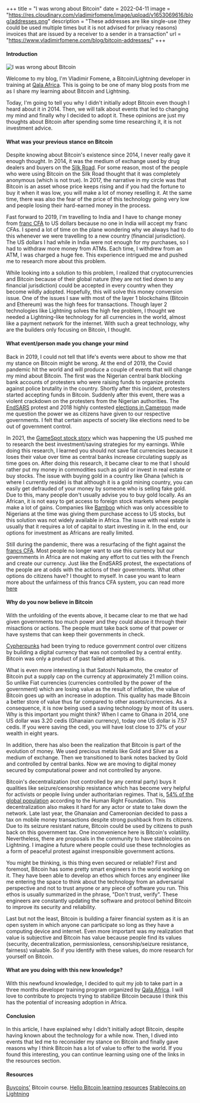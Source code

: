 +++
title = "I was wrong about Bitcoin"
date = 2022-04-11
image = "https://res.cloudinary.com/vladimirfomene/image/upload/v1653069616/blog/addresses.png"
description = "These addresses are like single-use (they could be used multiple times but it is not advised for privacy reasons) invoices that are issued by a receiver to a sender in a transaction"
url = "https://www.vladimirfomene.com/blog/bitcoin-addresses/"
+++


#### Introduction

![I was wrong about Bitcoin](https://res.cloudinary.com/vladimirfomene/image/upload/v1653067103/blog/i-was-wrong-about-bitcoin.jpg)

Welcome to my blog, I'm Vladimir Fomene, a Bitcoin/Lightning developer in training at [Qala Africa](https://qala.dev/). This is going to be one of many blog posts from me as I share my learning about Bitcoin and Lightning. 

Today, I'm going to tell you why I didn't initially adopt Bitcoin even though I heard about it in 2014. Then, we will talk about events that led to changing my mind and finally why I decided to adopt it. These opinions are just my thoughts about Bitcoin after spending some time researching it, it is not investment advice.



#### What was your previous stance on Bitcoin

Despite knowing about Bitcoin's existence since 2014, I never really gave it enough thought. In 2014, it was the medium of exchange used by drug dealers and buyers on the [Silk Road](https://news.law.fordham.edu/jcfl/2018/02/21/silk-road-the-dark-side-of-cryptocurrency/). For some reason, most of the people who were using Bitcoin on the Silk Road thought that it was completely anonymous (which is not true). In 2017, the narrative in my circle was that Bitcoin is an asset whose price keeps rising and if you had the fortune to buy it when it was low, you will make a lot of money reselling it. At the same time, there was also the fear of the price of this technology going very low and people losing their hard-earned money in the process. 

Fast forward to 2019, I'm travelling to India and I have to change money from [franc CFA](https://www.bceao.int/en/content/history-cfa-franc) to US dollars because no one in India will accept my franc CFAs. I spend a lot of time on the plane wondering why we always had to do this whenever we were travelling to a new country (financial jurisdiction). The US dollars I had while in India were not enough for my purchases, so I had to withdraw more money from ATMs. Each time, I withdrew from an ATM, I was charged a huge fee. This experience intrigued me and pushed me to research more about this problem. 

While looking into a solution to this problem, I realized that cryptocurrencies and Bitcoin because of their global nature (they are not tied down to any financial jurisdiction) could be accepted in every country when they become wildly adopted. Hopefully, this will solve this money conversion issue. One of the issues I saw with most of the layer 1 blockchains (Bitcoin and Ethereum) was the high fees for transactions. Though layer 2 technologies like Lightning solves the high fee problem, I thought we needed a Lightning-like technology for all currencies in the world, almost like a payment network for the internet. With such a great technology, why are the builders only focusing on Bitcoin, I thought. 

#### What event/person made you change your mind

Back in 2019, I could not tell that life's events were about to show me that my stance on Bitcoin might be wrong. At the end of 2019, the Covid pandemic hit the world and will produce a couple of events that will change my mind about Bitcoin. The first was the Nigerian central bank blocking bank accounts of protesters who were raising funds to organize protests against police brutality in the country. Shortly after this incident, protesters started accepting funds in Bitcoin. Suddenly after this event, there was a violent crackdown on the protesters from the Nigerian authorities. The [EndSARS](https://www.amnesty.org/en/latest/campaigns/2021/02/nigeria-end-impunity-for-police-violence-by-sars-endsars/) protest and 2018 highly contested [elections in Cameroon](https://reliefweb.int/report/cameroon/uncertainties-deepen-cameroon-after-divisive-election) made me question the power we as citizens have given to our respective governments. I felt that certain aspects of society like elections need to be out of government control. 

In 2021, the [GameSpot stock story](https://inewsnetwork.net/9027/investigations/the-full-story-behind-the-gamestop-stock-frenzy/#:~:text=Many%20people%20began%20investing%20in,that%20lent%20it%20to%20them.) which was happening the US pushed me to research the best investment/saving strategies for my earnings. While doing this research, I learned you should not save fiat currencies because it loses their value over time as central banks increase circulating supply as time goes on. After doing this research, it became clear to me that I should rather put my money in commodities such as gold or invest in real estate or buy stocks. The issue with buying gold in a country like Ghana (which is where  I currently reside) is that although it is a gold mining country, you can easily get defrauded of your money by someone who is selling fake gold. Due to this, many people don't usually advise you to buy gold locally. As an African, it is not easy to get access to foreign stock markets where people make a lot of gains.  Companies like [Bamboo](https://investbamboo.com/) which was only accessible to Nigerians at the time was giving them purchase access to US stocks, but this solution was not widely available in Africa. The issue with real estate is usually that it requires a lot of capital to start investing in it. In the end, our options for investment as Africans are really limited. 

Still during the pandemic, there was a resurfacing of the fight against the [francs CFA](https://www.bceao.int/en/content/history-cfa-franc). Most people no longer want to use this currency but our governments in Africa are not making any effort to cut ties with the French and create our currency. Just like the EndSARS protest, the expectations of the people are at odds with the actions of their governments. What other options do citizens have? I thought to myself. In case you want to learn more about the unfairness of this francs CFA system, you can read more [here](https://bitcoinmagazine.com/culture/bitcoin-a-currency-of-decolonization)

#### Why do you now believe in Bitcoin

With the unfolding of the events above, it became clear to me that we had given governments too much power and they could abuse it through their misactions or actions. The people must take back some of that power or have systems that can keep their governments in check. 

[Cypherpunks](https://nakamoto.com/the-cypherpunks/) had been trying to reduce government control over citizens by building a digital currency that was not controlled by a central entity. Bitcoin was only a product of past failed attempts at this.

What is even more interesting is that Satoshi Nakamoto, the creator of Bitcoin put a supply cap on the currency at approximately 21 million coins. So unlike Fiat currencies (currencies controlled by the power of the government) which are losing value as the result of inflation, the value of Bitcoin goes up with an increase in adoption. This quality has made Bitcoin a better store of value thus far compared to other assets/currencies. As a consequence, it is now being used a saving technology by most of its users. Why is this important you might think? When I came to Ghana in 2014, one US dollar was 3.20 cedis (Ghanaian currency), today one US dollar is 7.57 cedis. If you were saving the cedi, you will have lost close to 37% of your wealth in eight years.

In addition, there has also been the realization that Bitcoin is part of the evolution of money. We used precious metals like Gold and Silver as a medium of exchange. Then we transitioned to bank notes backed by Gold and controlled by central banks. Now we are moving to digital money secured by computational power and not controlled by anyone.

Bitcoin's decentralization (not controlled by any central party) buys it qualities like seizure/censorship resistance which has become very helpful for activists or people living under authoritarian regimes. That is, [54% of the global population](https://hrf.org/presenting-hrfs-2020-annual-report/) according to the Human Right Foundation. This decentralization also makes it hard for any actor or state to take down the network. Late last year, the Ghanaian and Cameroonian decided to pass a tax on mobile money transactions despite strong pushback from its citizens. Due to its seizure resistant nature, Bitcoin could be used by citizens to push back on this government tax. One inconvenience here is Bitcoin's volatility. Nevertheless, there are proposals in the community to have stablecoins on Lightning. I imagine a future where people could use these technologies as a form of peaceful protest against irresponsible government actions.

You might be thinking, is this thing even secured or reliable? First and foremost, Bitcoin has some pretty smart engineers in the world working on it. They have been able to develop an ethos which forces any engineer like me entering the space to think about the technology from an adversarial perspective and not to trust anyone or any piece of software you run. This ethos is usually summarized in the phrase, "Don't trust, verify". These engineers are constantly updating the software and protocol behind Bitcoin to improve its security and reliability.

Last but not the least, Bitcoin is building a fairer financial system as it is an open system in which anyone can participate so long as they have a computing device and internet. Even more important was my realization that value is subjective and Bitcoin has value because people find its values (security, decentralization, permissionless, censorship/seizure resistance, fairness) valuable. So if you identify with these values, do more research for yourself on Bitcoin.


#### What are you doing with this new knowledge?

With this newfound knowledge, I decided to quit my job to take part in a three months developer training program organized by [Qala Africa](https://qala.dev/). I will love to contribute to projects trying to stabilize Bitcoin because I think this has the potential of increasing adoption in Africa.

#### Conclusion

In this article, I have explained why I didn't initially adopt Bitcoin, despite having known about the technology for a while now. Then, I dived into events that led me to reconsider my stance on Bitcoin and finally gave reasons why I think Bitcoin has a lot of value to offer to the world. If you found this interesting, you can continue learning using one of the links in the resources section.

#### Resources

[Buycoins'](https://buycoins-learning.teachable.com/p/introduction-to-bitcoin) Bitcoin course.
[Hello Bitcoin learning resources](https://hellobitco.in/)
[Stablecoins on Lightning](https://lightning.engineering/posts/2022-4-5-taro-launch/)